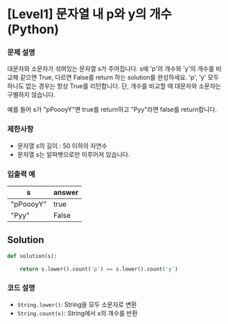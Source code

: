 # [Level1] 문자열 내 p와 y의 개수 (Python)

### 문제 설명
대문자와 소문자가 섞여있는 문자열 s가 주어집니다. s에 'p'의 개수와 'y'의 개수를 비교해 같으면 True, 다르면 False를 return 하는 solution를 완성하세요. 'p', 'y' 모두 하나도 없는 경우는 항상 True를 리턴합니다. 단, 개수를 비교할 때 대문자와 소문자는 구별하지 않습니다.

예를 들어 s가 "pPoooyY"면 true를 return하고 "Pyy"라면 false를 return합니다.

### 제한사항
- 문자열 s의 길이 : 50 이하의 자연수
- 문자열 s는 알파벳으로만 이루어져 있습니다.

### 입출력 예
|s|answer|
|---|---|
|"pPoooyY"|true|
|"Pyy"|False|

## Solution
```python
def solution(s):
    
    return s.lower().count('p') == s.lower().count('y')
```

### 코드 설명
- `String.lower()`: String을 모두 소문자로 변환
- `String.count(x)`: String에서 x의 개수를 반환